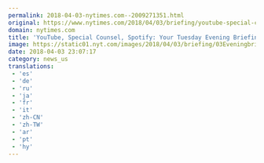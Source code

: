 ```yaml
---
permalink: 2018-04-03-nytimes.com--2009271351.html
original: https://www.nytimes.com/2018/04/03/briefing/youtube-special-counsel-spotify.html?partner=rss&amp;emc=rss
domain: nytimes.com
title: 'YouTube, Special Counsel, Spotify: Your Tuesday Evening Briefing'
image: https://static01.nyt.com/images/2018/04/03/briefing/03Eveningbriefing-promo/03Eveningbriefing-promo-mediumThreeByTwo440.jpg
date: 2018-04-03 23:07:17
category: news_us
translations: 
 - 'es'
 - 'de'
 - 'ru'
 - 'ja'
 - 'fr'
 - 'it'
 - 'zh-CN'
 - 'zh-TW'
 - 'ar'
 - 'pt'
 - 'hy'
---
```


